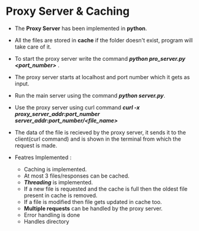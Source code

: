# Proxy Server & Caching

- The **Proxy Server** has been implemented in **python**.
- All the files are stored in **cache** if the folder doesn't exist, program will take care of it.
- To start the proxy server write the command ***python pro_server.py <port_number>*** .
- The proxy server starts at localhost and port number which it gets as input.
- Run the main server using the command ***python server.py***.
- Use the proxy server using curl command ***curl -x proxy_server_addr:port_number  server_addr:port_number/<file_name>***

-  The data of the file is recieved by the proxy server, it sends it to the client(curl command) and is shown in the terminal from which the request is made.
-  Featres Implemented :
   -  Caching is implemented.
   -  At most 3 files/responses can be cached.
   -  ***Threading*** is implemented.
   -  If a new file is requested and the cache is full then the oldest file present in cache is removed.
   -  If a file is modified then file gets updated in cache too.
   -  **Multiple requests** can be handled by the proxy server.
   -  Error handling is done
   -  Handles directory
